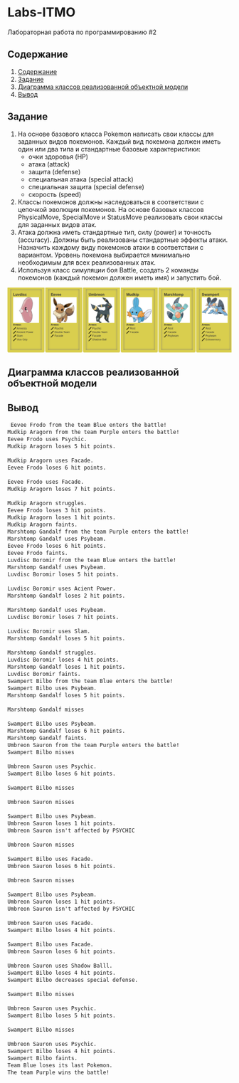 # Labs-ITMO
Лабораторная работа по программированию #2 

## Содержание

1. [Содержание](#содержание)
1. [Задание](#задание)
1. [Диаграмма классов реализованной объектной модели](#диаграмма)
1. [Вывод ](#вывод)

## Задание

1. На основе базового класса Pokemon написать свои классы для заданных видов покемонов. Каждый вид покемона должен иметь один или два типа и стандартные базовые характеристики:
   * очки здоровья (HP)
   * атака (attack)
   * защита (defense)
   * специальная атака (special attack)
   * специальная защита (special defense)
   * скорость (speed)
2. Классы покемонов должны наследоваться в соответствии с цепочкой эволюции покемонов. На основе базовых классов PhysicalMove, SpecialMove и StatusMove реализовать свои классы для заданных видов атак.
3. Атака должна иметь стандартные тип, силу (power) и точность (accuracy). Должны быть реализованы стандартные эффекты атаки. Назначить каждому виду покемонов атаки в соответствии с вариантом. Уровень покемона выбирается минимально необходимым для всех реализованных атак.
4. Используя класс симуляции боя Battle, создать 2 команды покемонов (каждый покемон должен иметь имя) и запустить бой.


<p align="center">
    <img src = "https://github.com/anya-yarusova/Labs-ITMO/blob/lab_02/sources/task_lab_02.png"/>
</p>


## Диаграмма классов реализованной объектной модели

## Вывод 

```
 Eevee Frodo from the team Blue enters the battle!
Mudkip Aragorn from the team Purple enters the battle!
Eevee Frodo uses Psychic. 
Mudkip Aragorn loses 5 hit points.

Mudkip Aragorn uses Facade. 
Eevee Frodo loses 6 hit points.

Eevee Frodo uses Facade. 
Mudkip Aragorn loses 7 hit points.

Mudkip Aragorn struggles. 
Eevee Frodo loses 3 hit points.
Mudkip Aragorn loses 1 hit points.
Mudkip Aragorn faints.
Marshtomp Gandalf from the team Purple enters the battle!
Marshtomp Gandalf uses Psybeam. 
Eevee Frodo loses 6 hit points.
Eevee Frodo faints.
Luvdisc Boromir from the team Blue enters the battle!
Marshtomp Gandalf uses Psybeam. 
Luvdisc Boromir loses 5 hit points.

Luvdisc Boromir uses Acient Power. 
Marshtomp Gandalf loses 2 hit points.

Marshtomp Gandalf uses Psybeam. 
Luvdisc Boromir loses 7 hit points.

Luvdisc Boromir uses Slam. 
Marshtomp Gandalf loses 5 hit points.

Marshtomp Gandalf struggles. 
Luvdisc Boromir loses 4 hit points.
Marshtomp Gandalf loses 1 hit points.
Luvdisc Boromir faints.
Swampert Bilbo from the team Blue enters the battle!
Swampert Bilbo uses Psybeam. 
Marshtomp Gandalf loses 5 hit points.

Marshtomp Gandalf misses

Swampert Bilbo uses Psybeam. 
Marshtomp Gandalf loses 6 hit points.
Marshtomp Gandalf faints.
Umbreon Sauron from the team Purple enters the battle!
Swampert Bilbo misses

Umbreon Sauron uses Psychic. 
Swampert Bilbo loses 6 hit points.

Swampert Bilbo misses

Umbreon Sauron misses

Swampert Bilbo uses Psybeam. 
Umbreon Sauron loses 1 hit points.
Umbreon Sauron isn't affected by PSYCHIC

Umbreon Sauron misses

Swampert Bilbo uses Facade. 
Umbreon Sauron loses 6 hit points.

Umbreon Sauron misses

Swampert Bilbo uses Psybeam. 
Umbreon Sauron loses 1 hit points.
Umbreon Sauron isn't affected by PSYCHIC

Umbreon Sauron uses Facade. 
Swampert Bilbo loses 4 hit points.

Swampert Bilbo uses Facade. 
Umbreon Sauron loses 6 hit points.

Umbreon Sauron uses Shadow Balll. 
Swampert Bilbo loses 4 hit points.
Swampert Bilbo decreases special defense.

Swampert Bilbo misses

Umbreon Sauron uses Psychic. 
Swampert Bilbo loses 5 hit points.

Swampert Bilbo misses

Umbreon Sauron uses Psychic. 
Swampert Bilbo loses 4 hit points.
Swampert Bilbo faints.
Team Blue loses its last Pokemon.
The team Purple wins the battle!


```

